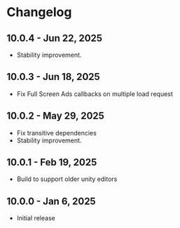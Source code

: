 # Changelog

## 10.0.4 - Jun 22, 2025

* Stability improvement.
  
## 10.0.3 - Jun 18, 2025

* Fix Full Screen Ads callbacks on multiple load request 

## 10.0.2 - May 29, 2025

* Fix transitive dependencies 
* Stability improvement.
  
## 10.0.1 - Feb 19, 2025
* Build to support older unity editors 

## 10.0.0 - Jan 6, 2025
* Initial release
